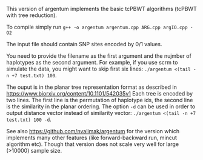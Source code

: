 This version of argentum implements the basic tcPBWT algorithms (tcPBWT with tree reduction).

To compile simply run
`g++ -o argentum argentum.cpp ARG.cpp argIO.cpp -O2`

The input file should contain SNP sites encoded by 0/1 values.

You need to provide the filename as the first argument and the nujmber of haplotypes as the second argument. For example, if you use scrm to simulate the data, you might want to skip first six lines:
`./argentum <(tail -n +7 test.txt) 100`.

The ouput is in the planar tree representation format as described in https://www.biorxiv.org/content/10.1101/542035v1
Each tree is encoded by two lines. The first line is the permutation of haplotype ids, the second line is the similarity in the planar ordering. The option `-d` can be used in order to output distance vector instead of similarity vector:
`./argentum <(tail -n +7 test.txt) 100 -d`.

See also https://github.com/nvalimak/argentum for the version which implements many other features (like forward-backward run, mincut algorithm etc). Though that version does not scale very well for large (>10000) sample size.
